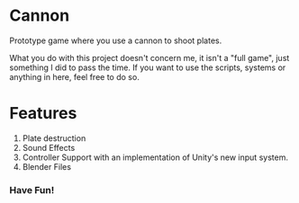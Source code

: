 # Cannon
Prototype game where you use a cannon to shoot plates.

What you do with this project doesn't concern me, it isn't a "full game", just something I did to pass the time. If you want to use the scripts, systems or anything in here, feel free to do so.

# Features
1. Plate destruction
2. Sound Effects
3. Controller Support with an implementation of Unity's new input system.
4. Blender Files
### Have Fun!
